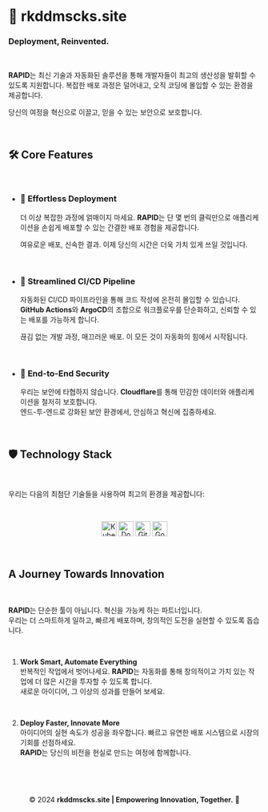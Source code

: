 

# **🚀 rkddmscks.site**  

### **Deployment, Reinvented.**

<br> 

**RAPID**는 최신 기술과 자동화된 솔루션을 통해 개발자들이 최고의 생산성을 발휘할 수 있도록 지원합니다. 복잡한 배포 과정은 덜어내고, 오직 코딩에 몰입할 수 있는 환경을 제공합니다.  

당신의 여정을 혁신으로 이끌고, 믿을 수 있는 보안으로 보호합니다.

<br>

## 🛠️ **Core Features**  

<br>

- ### 🎯 **Effortless Deployment**  
  더 이상 복잡한 과정에 얽매이지 마세요. **RAPID**는 단 몇 번의 클릭만으로 애플리케이션을 손쉽게 배포할 수 있는 간결한 배포 경험을 제공합니다.  

  여유로운 배포, 신속한 결과. 이제 당신의 시간은 더욱 가치 있게 쓰일 것입니다.  

  <br>

- ### 🔄 **Streamlined CI/CD Pipeline**  
  자동화된 CI/CD 파이프라인을 통해 코드 작성에 온전히 몰입할 수 있습니다.  
  **GitHub Actions**와 **ArgoCD**의 조합으로 워크플로우를 단순화하고, 신뢰할 수 있는 배포를 가능하게 합니다.  

  끊김 없는 개발 과정, 매끄러운 배포. 이 모든 것이 자동화의 힘에서 시작됩니다.  

  <br>

- ### 🔐 **End-to-End Security**  
  우리는 보안에 타협하지 않습니다. **Cloudflare**를 통해 민감한 데이터와 애플리케이션을 철저히 보호합니다.  
  엔드-투-엔드로 강화된 보안 환경에서, 안심하고 혁신에 집중하세요.

  <br>


## 🛡️ **Technology Stack**  

<br>

우리는 다음의 최첨단 기술들을 사용하여 최고의 환경을 제공합니다:

<br>

<p align="center">
  <img src="https://img.shields.io/badge/-Kubernetes-326CE5?style=for-the-badge&logo=kubernetes&logoColor=white" alt="Kubernetes Badge" height="30" />
  <img src="https://img.shields.io/badge/-Docker-2496ED?style=for-the-badge&logo=docker&logoColor=white" alt="Docker Badge"  height="30" />
  <img src="https://img.shields.io/badge/-GitHub_Actions-2088FF?style=for-the-badge&logo=github-actions&logoColor=white" alt="GitHub Actions Badge" height="30" />
  <img src="https://img.shields.io/badge/-Go-00ADD8?style=for-the-badge&logo=go&logoColor=white" alt="Go Badge" height="30" />
</p>

<br>



## **A Journey Towards Innovation**  

<br>

**RAPID**는 단순한 툴이 아닙니다. 혁신을 가능케 하는 파트너입니다.  
우리는 더 스마트하게 일하고, 빠르게 배포하며, 창의적인 도전을 실현할 수 있도록 돕습니다.  

<br>

1. **Work Smart, Automate Everything**  
   반복적인 작업에서 벗어나세요. **RAPID**는 자동화를 통해 창의적이고 가치 있는 작업에 더 많은 시간을 투자할 수 있도록 합니다.  
   새로운 아이디어, 그 이상의 성과를 만들어 보세요.  

   <br>

2. **Deploy Faster, Innovate More**  
   아이디어의 실현 속도가 성공을 좌우합니다. 빠르고 유연한 배포 시스템으로 시장의 기회를 선점하세요.  
   **RAPID**는 당신의 비전을 현실로 만드는 여정에 함께합니다.

   <br>



<br>

<p align="center">
  © 2024 <b>rkddmscks.site | Empowering Innovation, Together.</b> 🚀
</p>

<br>
